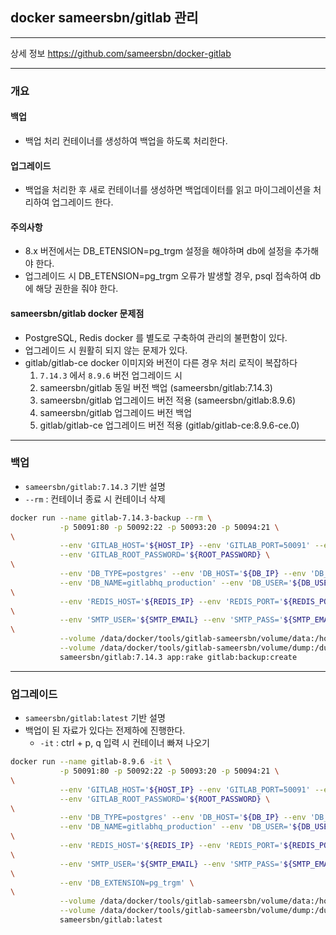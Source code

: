 ## docker sameersbn/gitlab 관리

-----

상세 정보
https://github.com/sameersbn/docker-gitlab

-----

### 개요

#### 백업
- 백업 처리 컨테이너를 생성하여 백업을 하도록 처리한다.

#### 업그레이드
- 백업을 처리한 후 새로 컨테이너를 생성하면 백업데이터를 읽고 마이그레이션을 처리하여 업그레이드 한다.

#### 주의사항
- 8.x 버전에서는 DB_ETENSION=pg_trgm 설정을 해야하며 db에 설정을 추가해야 한다.
- 업그레이드 시 DB_ETENSION=pg_trgm 오류가 발생할 경우, psql 접속하여 db에 해당 권한을 줘야 한다.

#### sameersbn/gitlab docker 문제점
- PostgreSQL, Redis docker 를 별도로 구축하여 관리의 불편함이 있다.
- 업그레이드 시 원활히 되지 않는 문제가 있다.
- gitlab/gitlab-ce docker 이미지와 버전이 다른 경우 처리 로직이 복잡하다
  1. `7.14.3` 에서 `8.9.6` 버전 업그레이드 시
  1. sameersbn/gitlab 동일 버전 백업 (sameersbn/gitlab:7.14.3)
  2. sameersbn/gitlab 업그레이드 버전 적용 (sameersbn/gitlab:8.9.6)
  3. sameersbn/gitlab 업그레이드 버전 백업
  4. gitlab/gitlab-ce 업그레이드 버전 적용 (gitlab/gitlab-ce:8.9.6-ce.0)

-----

### 백업
 - `sameersbn/gitlab:7.14.3` 기반 설명
  - `--rm` : 컨테이너 종료 시 컨테이너 삭제

```bash
docker run --name gitlab-7.14.3-backup --rm \
           -p 50091:80 -p 50092:22 -p 50093:20 -p 50094:21 \
\
           --env 'GITLAB_HOST='${HOST_IP} --env 'GITLAB_PORT=50091' --env 'GITLAB_SSH_PORT=50092' \
           --env 'GITLAB_ROOT_PASSWORD='${ROOT_PASSWORD} \
\
           --env 'DB_TYPE=postgres' --env 'DB_HOST='${DB_IP} --env 'DB_PORT='${DB_PORT} \
           --env 'DB_NAME=gitlabhq_production' --env 'DB_USER='${DB_USER} --env 'DB_PASS='${DB_PASSWORD} \
\
           --env 'REDIS_HOST='${REDIS_IP} --env 'REDIS_PORT='${REDIS_PORT} \
\
           --env 'SMTP_USER='${SMTP_EMAIL} --env 'SMTP_PASS='${SMTP_EMAIL_PASSWORD} \
\
           --volume /data/docker/tools/gitlab-sameersbn/volume/data:/home/git/data \
           --volume /data/docker/tools/gitlab-sameersbn/volume/dump:/dump \
           sameersbn/gitlab:7.14.3 app:rake gitlab:backup:create
```

-----

### 업그레이드
- `sameersbn/gitlab:latest` 기반 설명
- 백업이 된 자료가 있다는 전제하에 진행한다.
  - `-it` : ctrl + p, q 입력 시 컨테이너 빠져 나오기

```bash
docker run --name gitlab-8.9.6 -it \
           -p 50091:80 -p 50092:22 -p 50093:20 -p 50094:21 \
\
           --env 'GITLAB_HOST='${HOST_IP} --env 'GITLAB_PORT=50091' --env 'GITLAB_SSH_PORT=50092' \
           --env 'GITLAB_ROOT_PASSWORD='${ROOT_PASSWORD} \
\
           --env 'DB_TYPE=postgres' --env 'DB_HOST='${DB_IP} --env 'DB_PORT='${DB_PORT} \
           --env 'DB_NAME=gitlabhq_production' --env 'DB_USER='${DB_USER} --env 'DB_PASS='${DB_PASSWORD} \
\
           --env 'REDIS_HOST='${REDIS_IP} --env 'REDIS_PORT='${REDIS_PORT} \
\
           --env 'SMTP_USER='${SMTP_EMAIL} --env 'SMTP_PASS='${SMTP_EMAIL_PASSWORD} \
\
           --env 'DB_EXTENSION=pg_trgm' \
\
           --volume /data/docker/tools/gitlab-sameersbn/volume/data:/home/git/data \
           --volume /data/docker/tools/gitlab-sameersbn/volume/dump:/dump \
           sameersbn/gitlab:latest
```
